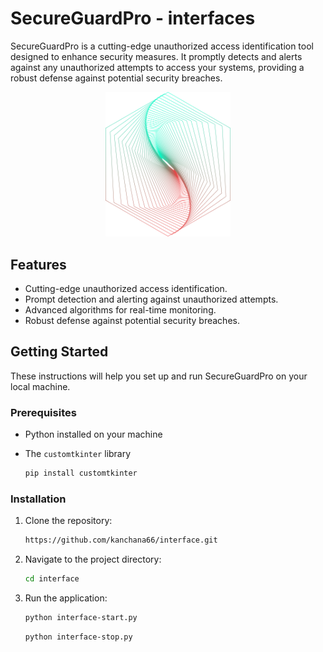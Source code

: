 # SecureGuardPro - interfaces

SecureGuardPro is a cutting-edge unauthorized access identification tool designed to enhance security measures. It promptly detects and alerts against any unauthorized attempts to access your systems, providing a robust defense against potential security breaches.
<p  align="center">
<img src="https://github.com/kanchana66/interface/blob/main/img/start.png" width="200" heigth="200" />
</p>

## Features

- Cutting-edge unauthorized access identification.
- Prompt detection and alerting against unauthorized attempts.
- Advanced algorithms for real-time monitoring.
- Robust defense against potential security breaches.

## Getting Started

These instructions will help you set up and run SecureGuardPro on your local machine.

### Prerequisites

- Python installed on your machine
- The `customtkinter` library

   ```bash
   pip install customtkinter
   ```
### Installation

1. Clone the repository:
   ```bash
   https://github.com/kanchana66/interface.git
   ```
2. Navigate to the project directory:
   ```bash
   cd interface
   ```
3. Run the application:
   ```bash
   python interface-start.py
   ```
   ```bash
   python interface-stop.py
   ```



